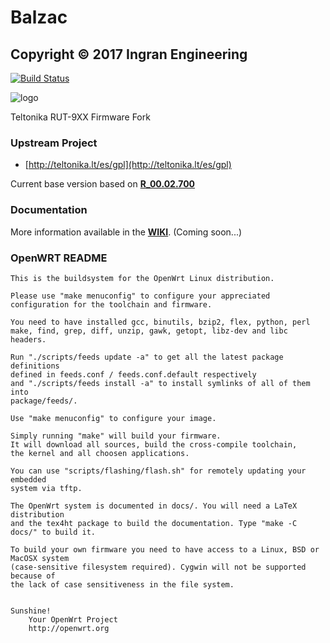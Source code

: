 # Balzac
## Copyright © 2017 Ingran Engineering ###

[![Build Status](https://travis-ci.org/ingran/balzac.svg?branch=master)](https://travis-ci.org/ingran/balzac)

![logo](https://lh6.googleusercontent.com/-GFlTiWQvk4s/AAAAAAAAAAI/AAAAAAAAACA/mLPR8EvRZdI/photo.jpg)

Teltonika RUT-9XX Firmware Fork

### Upstream Project

- [http://teltonika.lt/es/gpl](http://teltonika.lt/es/gpl)

Current base version based on **[R_00.02.700](http://teltonika.lt/main/wp-content/uploads/2016/10/GPL_source_RUT9XX_R_00.02.700.zip)**

### **Documentation**

More information available in the **[WIKI](https://github.com/ingran/balzac/wiki)**. (Coming soon...)

### OpenWRT README

```
This is the buildsystem for the OpenWrt Linux distribution.

Please use "make menuconfig" to configure your appreciated
configuration for the toolchain and firmware.

You need to have installed gcc, binutils, bzip2, flex, python, perl
make, find, grep, diff, unzip, gawk, getopt, libz-dev and libc headers.

Run "./scripts/feeds update -a" to get all the latest package definitions
defined in feeds.conf / feeds.conf.default respectively
and "./scripts/feeds install -a" to install symlinks of all of them into
package/feeds/.

Use "make menuconfig" to configure your image.

Simply running "make" will build your firmware.
It will download all sources, build the cross-compile toolchain, 
the kernel and all choosen applications.

You can use "scripts/flashing/flash.sh" for remotely updating your embedded
system via tftp.

The OpenWrt system is documented in docs/. You will need a LaTeX distribution
and the tex4ht package to build the documentation. Type "make -C docs/" to build it.

To build your own firmware you need to have access to a Linux, BSD or MacOSX system
(case-sensitive filesystem required). Cygwin will not be supported because of
the lack of case sensitiveness in the file system.


Sunshine!
	Your OpenWrt Project
	http://openwrt.org
```


